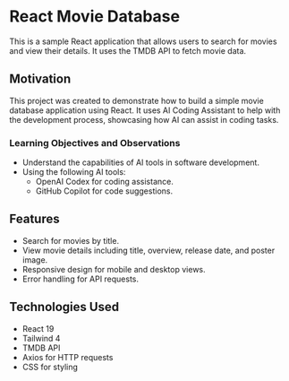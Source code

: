 # React Movie Database

This is a sample React application that allows users to search for movies and view their details. It uses the TMDB API to fetch movie data.

## Motivation

This project was created to demonstrate how to build a simple movie database application using React. It uses AI Coding Assistant to help with the development process, showcasing how AI can assist in coding tasks.

### Learning Objectives and Observations

- Understand the capabilities of AI tools in software development.
- Using the following AI tools:
  - OpenAI Codex for coding assistance.
  - GitHub Copilot for code suggestions.

## Features

- Search for movies by title.
- View movie details including title, overview, release date, and poster image.
- Responsive design for mobile and desktop views.
- Error handling for API requests.

## Technologies Used

- React 19
- Tailwind 4
- TMDB API
- Axios for HTTP requests
- CSS for styling
